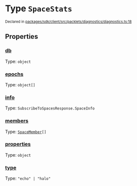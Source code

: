 # Type `SpaceStats`
<sub>Declared in [packages/sdk/client/src/packlets/diagnostics/diagnostics.ts:18](https://github.com/dxos/dxos/blob/main/packages/sdk/client/src/packlets/diagnostics/diagnostics.ts#L18)</sub>





## Properties
### [db](https://github.com/dxos/dxos/blob/main/packages/sdk/client/src/packlets/diagnostics/diagnostics.ts#L24)
Type: <code>object</code>


### [epochs](https://github.com/dxos/dxos/blob/main/packages/sdk/client/src/packlets/diagnostics/diagnostics.ts#L28)
Type: <code>object[]</code>


### [info](https://github.com/dxos/dxos/blob/main/packages/sdk/client/src/packlets/diagnostics/diagnostics.ts#L20)
Type: <code>SubscribeToSpacesResponse.SpaceInfo</code>


### [members](https://github.com/dxos/dxos/blob/main/packages/sdk/client/src/packlets/diagnostics/diagnostics.ts#L27)
Type: <code>[SpaceMember](/api/@dxos/client/interfaces/SpaceMember)[]</code>


### [properties](https://github.com/dxos/dxos/blob/main/packages/sdk/client/src/packlets/diagnostics/diagnostics.ts#L21)
Type: <code>object</code>


### [type](https://github.com/dxos/dxos/blob/main/packages/sdk/client/src/packlets/diagnostics/diagnostics.ts#L19)
Type: <code>"echo" | "halo"</code>
